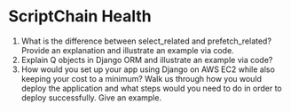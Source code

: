 # ScriptChain Health

1. What is the difference between select_related and prefetch_related? Provide an explanation and illustrate an example via code.
2. Explain Q objects in Django ORM and illustrate an example via code?
3. How would you set up your app using Django on AWS EC2 while also keeping your cost to a minimum? Walk us through how you would deploy the application and what steps would you need to do in order to deploy successfully. Give an example.

